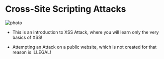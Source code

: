 # Cross-Site Scripting Attacks

![photo](https://media.dev.to/cdn-cgi/image/width=1600,height=900,fit=cover,gravity=auto,format=auto/https%3A%2F%2Fdev-to-uploads.s3.amazonaws.com%2Fi%2Flqpmc1f39csi26c2yjhd.jpeg)

- This is an introduction to XSS Attack, where you will learn only the very basics of XSS!

- Attempting an Attack on a public website, which is not created for that reason is ILLEGAL!
